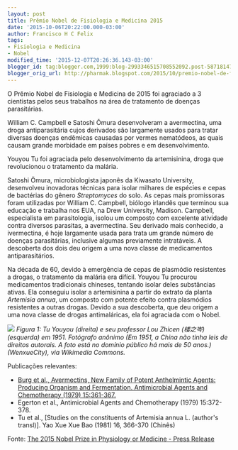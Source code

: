 ```yaml
---
layout: post
title: Prêmio Nobel de Fisiologia e Medicina 2015
date: '2015-10-06T20:22:00.000-03:00'
author: Francisco H C Felix
tags:
- Fisiologia e Medicina
- Nobel
modified_time: '2015-12-07T20:26:36.143-03:00'
blogger_id: tag:blogger.com,1999:blog-2993346515708552092.post-5871814733024746877
blogger_orig_url: http://pharmak.blogspot.com/2015/10/premio-nobel-de-fisiologia-e-medicina.html
---
```


O Prêmio Nobel de Fisiologia e Medicina de 2015
  foi agraciado a 3 cientistas pelos seus trabalhos na área de tratamento de doenças
  parasitárias.
  <!--more-->

William C. Campbell e
  Satoshi Ōmura desenvolveram a avermectina, uma droga antiparasitária cujos derivados são largamente usados para tratar diversas doenças endêmicas causadas por vermes nematódeos, as quais causam grande morbidade em países pobres e em desenvolvimento.

Youyou Tu foi agraciada pelo desenvolvimento da artemisinina, droga que revolucionou o tratamento da malária.

Satoshi Ömura, microbiologista japonês da Kiwasato University, desenvolveu inovadoras técnicas para isolar milhares de espécies e cepas de bactérias do gênero _Streptomyces_ do solo. As cepas mais promissoras foram utilizadas por William C. Campbell, biólogo irlandês que terminou sua educação e trabalha nos EUA, na Drew University, Madison. Campbell, especialista em parasitologia, isolou um composto com excelente atividade contra diversos parasitas, a avermectina. Seu derivado mais conhecido, a ivermectina, é hoje largamente usada para trata um grande número de doenças parasitárias, inclusive algumas previamente intratáveis. A descoberta dos dois deu origem a uma nova classe de medicamentos antiparasitários.

Na década de 60, devido à emergência de cepas de plasmódio resistentes a drogas, o tratamento da malária era difícil. Youyou Tu procurou medicamentos tradicionais chineses, tentando isolar deles substâncias ativas. Ela conseguiu isolar a artemisinina a partir do extrato da planta <i>Artemisia annua</i>, um composto com potente efeito contra plasmódios resistentes a outras drogas. Devido a sua descoberta, que deu origem a uma nova classe de drogas antimaláricas, ela foi agraciada com o Nobel.

![](https://upload.wikimedia.org/wikipedia/commons/c/c1/Tu_Youyou_in_1950s.jpg)
_Figura 1: Tu Youyou (direita) e seu professor Lou Zhicen (楼之岑) (esquerda) em 1951. Fotógrafo anônimo (Em 1951, a China não tinha leis de direitos autorais. A foto está no domínio público há mais de 50 anos.) (WenxueCity), via Wikimedia Commons._

Publicações relevantes:
- [Burg et al., Avermectins, New Family of Potent Anthelmintic Agents: Producing Organism and Fermentation. Antimicrobial Agents and Chemotherapy (1979) 15:361-367.](https://www.ncbi.nlm.nih.gov/pmc/articles/PMC352666/pdf/aac00273-0045.pdf)
- Egerton et al., Antimicrobial Agents and Chemotherapy (1979) 15:372-378.
- Tu et al., [Studies on the constituents of Artemisia annua L. (author's transl)]. Yao Xue Xue Bao (1981) 16, 366-370 (Chinês) 

Fonte: [The 2015 Nobel Prize in Physiology or Medicine - Press Release](http://www.nobelprize.org/nobel_prizes/medicine/laureates/2015/press.html)
